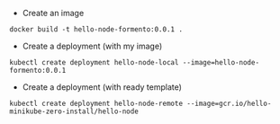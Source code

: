 - Create an image
```shell
docker build -t hello-node-formento:0.0.1 .
```

- Create a deployment (with my image)
```shell
kubectl create deployment hello-node-local --image=hello-node-formento:0.0.1
```

- Create a deployment (with ready template)
```shell
kubectl create deployment hello-node-remote --image=gcr.io/hello-minikube-zero-install/hello-node
```
